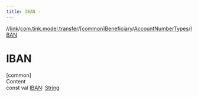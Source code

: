 ```yaml
---
title: IBAN -
---
```

//[link](../../../index.md)/[com.tink.model.transfer](../../index.md)/[[common]Beneficiary](../index.md)/[AccountNumberTypes](index.md)/[IBAN](-i-b-a-n.md)



# IBAN  
[common]  
Content  
const val [IBAN](-i-b-a-n.md): [String](https://kotlinlang.org/api/latest/jvm/stdlib/kotlin/-string/index.html)  



